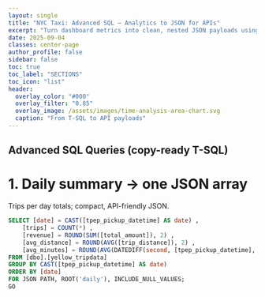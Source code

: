 ```yaml
---
layout: single
title: "NYC Taxi: Advanced SQL — Analytics to JSON for APIs"
excerpt: "Turn dashboard metrics into clean, nested JSON payloads using FOR JSON PATH, without leaving SQL Server."
date: 2025-09-04
classes: center-page
author_profile: false
sidebar: false
toc: true
toc_label: "SECTIONS"
toc_icon: "list"
header:
  overlay_color: "#000"
  overlay_filter: "0.85"
  overlay_image: /assets/images/time-analysis-area-chart.svg
  caption: "From T-SQL to API payloads"
---
```


<a id="toc" class="visually-hidden"></a>

## Advanced SQL Queries (copy-ready T-SQL)

# 1. Daily summary → one JSON array

Trips per day totals; compact, API-friendly JSON.

```sql
SELECT [date] = CAST([tpep_pickup_datetime] AS date) ,
	[trips] = COUNT(*) ,
	[revenue] = ROUND(SUM([total_amount]), 2) ,
	[avg_distance] = ROUND(AVG([trip_distance]), 2) ,
	[avg_minutes] = ROUND(AVG(DATEDIFF(second, [tpep_pickup_datetime], [tpep_dropoff_datetime]))/60.0, 1)
FROM [dbo].[yellow_tripdata]
GROUP BY CAST([tpep_pickup_datetime] AS date)
ORDER BY [date]
FOR JSON PATH, ROOT('daily'), INCLUDE_NULL_VALUES;
GO
```

<script defer src="{{ '/assets/js/copy-code.js' | relative_url }}"></script>
